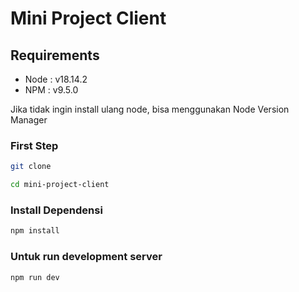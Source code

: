 # Mini Project Client

## Requirements
- Node : v18.14.2
- NPM : v9.5.0 <br>

Jika tidak ingin install ulang node, bisa menggunakan Node Version Manager

### First Step
```bash
git clone 
```

```bash
cd mini-project-client
```

### Install Dependensi
```bash
npm install
```

### Untuk run development server
```bash
npm run dev
```
